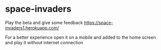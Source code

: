 # space-invaders
Play the beta and give some feedback https://space-invaders1.herokuapp.com/ 
  
For a better experience open it on a mobile and added to the home screen and play it without internet connection
